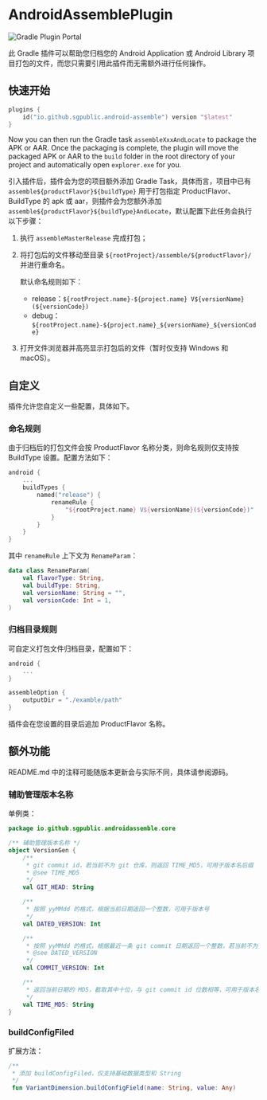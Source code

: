 # AndroidAssemblePlugin

![Gradle Plugin Portal](https://img.shields.io/gradle-plugin-portal/v/io.github.sgpublic.android-assemble)

此 Gradle 插件可以帮助您归档您的 Android Application 或 Android Library 项目打包的文件，而您只需要引用此插件而无需额外进行任何操作。

## 快速开始

```kotlin
plugins {
    id("io.github.sgpublic.android-assemble") version "$latest"
}
```

Now you can then run the Gradle task `assembleXxxAndLocate` to package the APK or AAR. Once the packaging is complete, the plugin will move the packaged APK or AAR to the `build` folder in the root directory of your project and automatically open `explorer.exe` for you.

引入插件后，插件会为您的项目额外添加 Gradle Task，具体而言，项目中已有 `assemble${productFlavor}${buildType}` 用于打包指定 ProductFlavor、BuildType 的 apk 或 aar，则插件会为您额外添加 `assemble${productFlavor}${buildType}AndLocate`，默认配置下此任务会执行以下步骤：

1. 执行 `assembleMasterRelease` 完成打包；

2. 将打包后的文件移动至目录 `${rootProject}/assemble/${productFlavor}/` 并进行重命名。

   默认命名规则如下：

   - release：`${rootProject.name}-${project.name} V${versionName}(${versionCode})`
   - debug：`${rootProject.name}-${project.name}_${versionName}_${versionCode}`

3. 打开文件浏览器并高亮显示打包后的文件（暂时仅支持 Windows 和 macOS）。

## 自定义

插件允许您自定义一些配置，具体如下。

### 命名规则

由于归档后的打包文件会按 ProductFlavor 名称分类，则命名规则仅支持按 BuildType 设置。配置方法如下：

```kotlin
android {
    ...
    buildTypes {
        named("release") {
            renameRule {
                "${rootProject.name} V${versionName}(${versionCode})"
            }
        }
    }
}
```

其中 `renameRule` 上下文为 `RenameParam`：

```kotlin
data class RenameParam(
    val flavorType: String,
    val buildType: String,
    val versionName: String = "",
    val versionCode: Int = 1,
)
```

### 归档目录规则

可自定义打包文件归档目录，配置如下：

```kotlin
android {
    ...
}

assembleOption {
    outputDir = "./examble/path"
}
```

插件会在您设置的目录后追加 ProductFlavor 名称。

## 额外功能

README.md 中的注释可能随版本更新会与实际不同，具体请参阅源码。

### 辅助管理版本名称

单例类：

```kotlin
package io.github.sgpublic.androidassemble.core

/** 辅助管理版本名称 */
object VersionGen {
    /**
     * git commit id，若当前不为 git 仓库，则返回 TIME_MD5，可用于版本名后缀
     * @see TIME_MD5
     */
    val GIT_HEAD: String

    /**
     * 按照 yyMMdd 的格式，根据当前日期返回一个整数，可用于版本号
     */
    val DATED_VERSION: Int

    /**
     * 按照 yyMMdd 的格式，根据最近一条 git commit 日期返回一个整数，若当前不为 git 仓库，则返回 DATED_VERSION，可用于版本号
     * @see DATED_VERSION
     */
    val COMMIT_VERSION: Int

    /**
     * 返回当前日期的 MD5，截取其中十位，与 git commit id 位数相等，可用于版本名后缀
     */
    val TIME_MD5: String
}
```

### buildConfigFiled

扩展方法：

```kotlin
/**
 * 添加 buildConfigFiled，仅支持基础数据类型和 String
 */
 fun VariantDimension.buildConfigField(name: String, value: Any)
```

